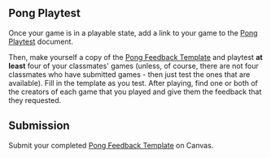 [//]: # ( <p><iframe src="https://douglasurner.github.io/GDP2/units/0/assignments/U0.3-pong-in-game-lab/U0.3d-pong-playtest" width="100%" height="666px"></iframe></p> )

[template]: https://docs.google.com/document/d/10Q8wA0xv_0jGLwsM8lC9lcRz5m29SpwKtsV9zeLyhTw/edit?usp=sharing

## Pong Playtest

Once your game is in a playable state, add a link to your game to the [Pong Playtest](https://docs.google.com/document/d/17maAJapIEmMKpeymQTe1USvwT3KDaPC5Fy71ABeakj0/edit?usp=sharing) document.

Then, make yourself a copy of the [Pong Feedback Template][template] and playtest **at least** four of your classmates' games (unless, of course, there are not four classmates who have submitted games - then just test the ones that are available). Fill in the template as you test. After playing, find one or both of the creators of each game that you played and give them the feedback that they requested.

## Submission

Submit your completed [Pong Feedback Template][template] on Canvas.
